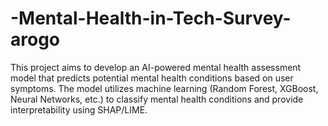 # -Mental-Health-in-Tech-Survey-arogo
This project aims to develop an AI-powered mental health assessment model that predicts potential mental health conditions based on user symptoms. The model utilizes machine learning (Random Forest, XGBoost, Neural Networks, etc.) to classify mental health conditions and provide interpretability using SHAP/LIME.
